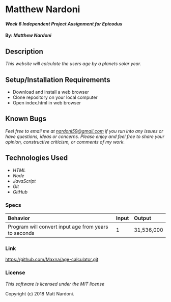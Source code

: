 # Matthew Nardoni

#### _Week 6 Independent Project Assignment for Epicodus_

#### By: _**Matthew Nardoni**_

## Description

_This website will calculate the users age by a planets solar year._

## Setup/Installation Requirements

* Download and install a web browser
* Clone repository on your local computer
* Open index.html in web browser

## Known Bugs

_Feel free to email me at [nardoni59@gmail.com](mailto:nardoni59@gmail.com) if you run into any issues or have questions, ideas or concerns. Please enjoy and feel free to share your opinion, constructive criticism, or comments of my work._

## Technologies Used

* _HTML_
* _Node_
* _JavaScript_
* _Git_
* _GitHub_

### Specs
| Behavior | Input | Output |
| :-------------     | :------------- | :------------- |
| Program will convert input age from years to seconds | 1 | 31,536,000 |





### Link
https://github.com/Maxna/age-calculator.git

### License

_This software is licensed under the MIT license_

Copyright (c) 2018 Matt Nardoni.

